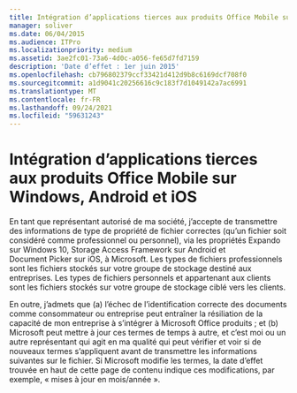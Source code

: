 ```yaml
---
title: Intégration d’applications tierces aux produits Office Mobile sur Windows, Android et iOS
manager: soliver
ms.date: 06/04/2015
ms.audience: ITPro
ms.localizationpriority: medium
ms.assetid: 3ae2fc01-73a6-4d0c-a056-fe65d7fd7159
description: 'Date d’effet : 1er juin 2015'
ms.openlocfilehash: cb796802379ccf33421d412d9b8c6169dcf708f0
ms.sourcegitcommit: a1d9041c20256616c9c183f7d1049142a7ac6991
ms.translationtype: MT
ms.contentlocale: fr-FR
ms.lasthandoff: 09/24/2021
ms.locfileid: "59631243"
---
```

# <a name="third-party-applications-integrating-with-office-mobile-products-on-windows-android-and-ios"></a>Intégration d’applications tierces aux produits Office Mobile sur Windows, Android et iOS
 
En tant que représentant autorisé de ma société, j’accepte de transmettre des informations de type de propriété de fichier correctes (qu’un fichier soit considéré comme professionnel ou personnel), via les propriétés Expando sur Windows 10, Storage Access Framework sur Android et Document Picker sur iOS, à Microsoft. Les types de fichiers professionnels sont les fichiers stockés sur votre groupe de stockage destiné aux entreprises. Les types de fichiers personnels et appartenant aux clients sont les fichiers stockés sur votre groupe de stockage ciblé vers les clients.
  
En outre, j’admets que (a) l’échec de l’identification correcte des documents comme consommateur ou entreprise peut entraîner la résiliation de la capacité de mon entreprise à s’intégrer à Microsoft Office produits ; et (b) Microsoft peut mettre à jour ces termes de temps à autre, et c’est moi ou un autre représentant qui agit en ma qualité qui peut vérifier et voir si de nouveaux termes s’appliquent avant de transmettre les informations suivantes sur le fichier. Si Microsoft modifie les termes, la date d’effet trouvée en haut de cette page de contenu indique ces modifications, par exemple, « mises à jour en mois/année ».
  

